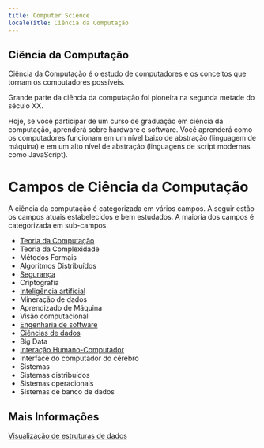 ```yaml
---
title: Computer Science
localeTitle: Ciência da Computação
---
```

## Ciência da Computação

Ciência da Computação é o estudo de computadores e os conceitos que tornam os computadores possíveis.

Grande parte da ciência da computação foi pioneira na segunda metade do século XX.

Hoje, se você participar de um curso de graduação em ciência da computação, aprenderá sobre hardware e software. Você aprenderá como os computadores funcionam em um nível baixo de abstração (linguagem de máquina) e em um alto nível de abstração (linguagens de script modernas como JavaScript).

# Campos de Ciência da Computação

A ciência da computação é categorizada em vários campos. A seguir estão os campos atuais estabelecidos e bem estudados. A maioria dos campos é categorizada em sub-campos.

*   [Teoria da Computação](https://en.wikipedia.org/wiki/Theory_of_computation)
*   Teoria da Complexidade
*   Métodos Formais
*   Algoritmos Distribuídos
*   [Segurança](https://en.wikipedia.org/wiki/Computer_security)
*   Criptografia
*   [Inteligência artificial](https://en.wikipedia.org/wiki/Artificial_intelligence)
*   Mineração de dados
*   Aprendizado de Máquina
*   Visão computacional
*   [Engenharia de software](https://en.wikipedia.org/wiki/Software_engineering)
*   [Ciências de dados](https://en.wikipedia.org/wiki/Data_science)
*   Big Data
*   [Interação Humano-Computador](https://en.wikipedia.org/wiki/Human%E2%80%93computer_interaction)
*   Interface do computador do cérebro
*   Sistemas
*   Sistemas distribuídos
*   Sistemas operacionais
*   Sistemas de banco de dados

## Mais Informações

[Visualização de estruturas de dados](http://www.cs.usfca.edu/~galles/JavascriptVisual/Algorithms.html)